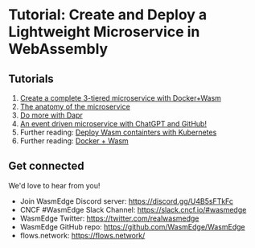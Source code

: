 # Tutorial: Create and Deploy a Lightweight Microservice in WebAssembly 

## Tutorials
1. [Create a complete 3-tiered microservice with Docker+Wasm](01-docker-wasm.md)
2. [The anatomy of the microservice]()
3. [Do more with Dapr]()
4. [An event driven microservice with ChatGPT and GitHub!](04-wasm-chatgpt-github.md)
5. Further reading: [Deploy Wasm containters with Kubernetes](https://wasmedge.org/book/en/use_cases/kubernetes.html)
6. Further reading: [Docker + Wasm](https://docs.docker.com/desktop/wasm/#running-a-multi-service-application-with-wasm)

## Get connected

We'd love to hear from you!

* Join WasmEdge Discord server: https://discord.gg/U4B5sFTkFc
* CNCF #WasmEdge Slack Channel: https://slack.cncf.io/#wasmedge
* WasmEdge Twitter: https://twitter.com/realwasmedge
* WasmEdge GitHub repo: https://github.com/WasmEdge/WasmEdge
* flows.network: https://flows.network/
